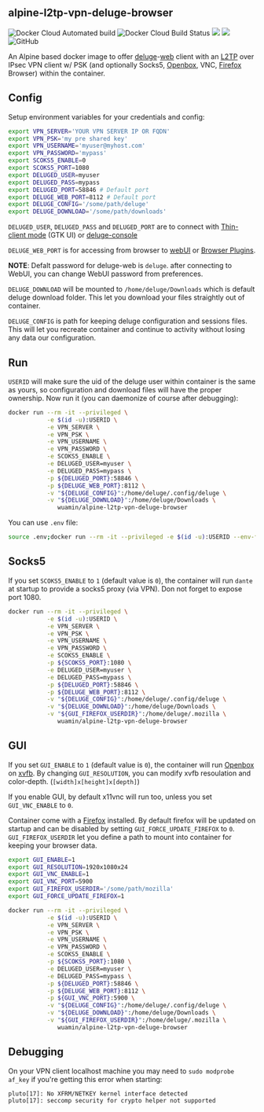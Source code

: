 alpine-l2tp-vpn-deluge-browser
---
![Docker Cloud Automated build](https://img.shields.io/docker/cloud/automated/wuamin/alpine-l2tp-vpn-deluge-browser)
![Docker Cloud Build Status](https://img.shields.io/docker/cloud/build/wuamin/alpine-l2tp-vpn-deluge-browser)
[![](https://images.microbadger.com/badges/image/wuamin/alpine-l2tp-vpn-deluge-browser.svg)](https://microbadger.com/images/wuamin/alpine-l2tp-vpn-deluge-browser "Get your own image badge on microbadger.com")
[![](https://images.microbadger.com/badges/version/wuamin/alpine-l2tp-vpn-deluge-browser.svg)](https://microbadger.com/images/wuamin/alpine-l2tp-vpn-deluge-browser "Get your own version badge on microbadger.com")
![GitHub](https://img.shields.io/github/license/wuamin/alpine-l2tp-vpn-deluge-browser)


An Alpine based docker image to offer [deluge](https://deluge-torrent.org/)-[web](https://dev.deluge-torrent.org/wiki/UserGuide/ThinClient#WebUI) client with an [L2TP](https://github.com/xelerance/xl2tpd) over IPsec VPN client w/ PSK (and optionally Socks5, [Openbox](http://openbox.org/wiki/Main_Page), VNC, [Firefox](https://www.mozilla.org/en-US/firefox) Browser) within the container.

## Config

Setup environment variables for your credentials and config:

```bash
export VPN_SERVER='YOUR VPN SERVER IP OR FQDN'
export VPN_PSK='my pre shared key'
export VPN_USERNAME='myuser@myhost.com'
export VPN_PASSWORD='mypass'
export SCOKS5_ENABLE=0
export SCOKS5_PORT=1080
export DELUGED_USER=myuser
export DELUGED_PASS=mypass
export DELUGED_PORT=58846 # Default port
export DELUGE_WEB_PORT=8112 # Default port
export DELUGE_CONFIG='/some/path/deluge'
export DELUGE_DOWNLOAD='/some/path/downloads'
```
`DELUGED_USER`, `DELUGED_PASS` and `DELUGED_PORT` are to connect with [Thin-client mode](https://dev.deluge-torrent.org/wiki/UserGuide/ThinClient#GTKUI) (GTK UI) or [deluge-console](https://dev.deluge-torrent.org/wiki/UserGuide/ThinClient#Console)

`DELUGE_WEB_PORT` is for accessing from browser to [webUI](https://dev.deluge-torrent.org/wiki/UserGuide/ThinClient#WebUI) or [Browser Plugins](https://dev.deluge-torrent.org/wiki/Plugins#BrowserPlugins).

**NOTE**: Defalt password for deluge-web is `deluge`. after connecting to WebUI, you can change WebUI password from preferences.

`DELUGE_DOWNLOAD` will be mounted to `/home/deluge/Downloads` which is default deluge download folder. This let you download your files straightly out of container.

`DELUGE_CONFIG` is path for keeping deluge configuration and sessions files. This will let you recreate container and continue to activity without losing any data our configuration.


## Run
`USERID` will make sure the uid of the deluge user within container is the same as yours, so configuration and download files will have the proper ownership.
Now run it (you can daemonize of course after debugging):
```bash
docker run --rm -it --privileged \
           -e $(id -u):USERID \
           -e VPN_SERVER \
           -e VPN_PSK \
           -e VPN_USERNAME \
           -e VPN_PASSWORD \
           -e SCOKS5_ENABLE \
           -e DELUGED_USER=myuser \
           -e DELUGED_PASS=mypass \
           -p ${DELUGED_PORT}:58846 \
           -p ${DELUGE_WEB_PORT}:8112 \
           -v "${DELUGE_CONFIG}":/home/deluge/.config/deluge \
           -v "${DELUGE_DOWNLOAD}":/home/deluge/Downloads \
              wuamin/alpine-l2tp-vpn-deluge-browser
```
You can use `.env` file:
```bash
source .env;docker run --rm -it --privileged -e $(id -u):USERID --env-file .env -p ${DELUGED_PORT}:58846 -p ${DELUGE_WEB_PORT}:8112 -p ${SCOKS5_PORT}:1080 -p ${GUI_VNC_PORT}:5900 -v "${DELUGE_CONFIG}":/home/deluge/.config/deluge -v "${DELUGE_DOWNLOAD}":/home/deluge/Downloads wuamin/alpine-l2tp-vpn-deluge-browser
```

## Socks5
If you set `SCOKS5_ENABLE` to `1` (default value is `0`), the container will run `dante` at startup to provide a socks5 proxy (via VPN). Don not forget to expose port 1080.
```bash
docker run --rm -it --privileged \
           -e $(id -u):USERID \
           -e VPN_SERVER \
           -e VPN_PSK \
           -e VPN_USERNAME \
           -e VPN_PASSWORD \
           -e SCOKS5_ENABLE \
           -p ${SCOKS5_PORT}:1080 \
           -e DELUGED_USER=myuser \
           -e DELUGED_PASS=mypass \
           -p ${DELUGED_PORT}:58846 \
           -p ${DELUGE_WEB_PORT}:8112 \
           -v "${DELUGE_CONFIG}":/home/deluge/.config/deluge \
           -v "${DELUGE_DOWNLOAD}":/home/deluge/Downloads \
           -v "${GUI_FIREFOX_USERDIR}":/home/deluge/.mozilla \
              wuamin/alpine-l2tp-vpn-deluge-browser
```

## GUI
If you set `GUI_ENABLE` to `1` (default value is `0`), the container will run [Openbox](http://openbox.org/wiki/Main_Page) on [xvfb](https://linux.die.net/man/1/xvfb). 
By changing `GUI_RESOLUTION`, you can modify xvfb resoulation and color-depth. (`[width]x[height]x[depth]`)

If you enable GUI, by default x11vnc will run too, unless you set `GUI_VNC_ENABLE` to `0`.

Container come with a [Firefox](https://www.mozilla.org/en-US/firefox) installed. 
By default firefox will be updated on startup and can be disabled by setting `GUI_FORCE_UPDATE_FIREFOX` to `0`. 
`GUI_FIREFOX_USERDIR` let you define a path to mount into container for keeping your browser data.


```bash
export GUI_ENABLE=1
export GUI_RESOLUTION=1920x1080x24
export GUI_VNC_ENABLE=1
export GUI_VNC_PORT=5900
export GUI_FIREFOX_USERDIR='/some/path/mozilla'
export GUI_FORCE_UPDATE_FIREFOX=1

docker run --rm -it --privileged \
           -e $(id -u):USERID \
           -e VPN_SERVER \
           -e VPN_PSK \
           -e VPN_USERNAME \
           -e VPN_PASSWORD \
           -e SCOKS5_ENABLE \
           -p ${SCOKS5_PORT}:1080 \
           -e DELUGED_USER=myuser \
           -e DELUGED_PASS=mypass \
           -p ${DELUGED_PORT}:58846 \
           -p ${DELUGE_WEB_PORT}:8112 \
           -p ${GUI_VNC_PORT}:5900 \
           -v "${DELUGE_CONFIG}":/home/deluge/.config/deluge \
           -v "${DELUGE_DOWNLOAD}":/home/deluge/Downloads \
           -v "${GUI_FIREFOX_USERDIR}":/home/deluge/.mozilla \
              wuamin/alpine-l2tp-vpn-deluge-browser
```


## Debugging
On your VPN client localhost machine you may need to `sudo modprobe af_key`
if you're getting this error when starting:
```
pluto[17]: No XFRM/NETKEY kernel interface detected
pluto[17]: seccomp security for crypto helper not supported
```

